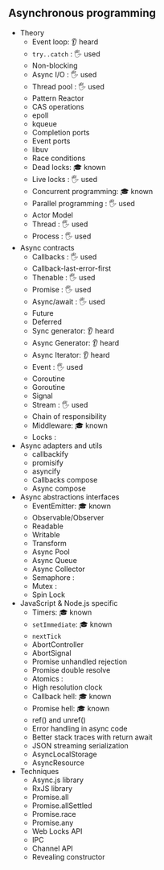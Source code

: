 ## Asynchronous programming

- Theory
  - Event loop: 👂 heard
  - `try..catch` \: 🖐️ used
  - Non-blocking
  - Async I/O \: 🖐️ used
  - Thread pool \: 🖐️ used
  - Pattern Reactor
  - CAS operations
  - epoll
  - kqueue
  - Completion ports
  - Event ports
  - libuv
  - Race conditions
  - Dead locks: 🎓 known
  - Live locks \: 🖐️ used
  - Concurrent programming: 🎓 known
  - Parallel programming \: 🖐️ used
  - Actor Model
  - Thread \: 🖐️ used
  - Process \: 🖐️ used
- Async contracts
  - Callbacks \: 🖐️ used
  - Callback-last-error-first
  - Thenable \: 🖐️ used
  - Promise \: 🖐️ used
  - Async/await \: 🖐️ used
  - Future
  - Deferred
  - Sync generator: 👂 heard
  - Async Generator: 👂 heard
  - Async Iterator: 👂 heard
  - Event \: 🖐️ used
  - Coroutine
  - Goroutine
  - Signal
  - Stream \: 🖐️ used
  - Chain of responsibility
  - Middleware: 🎓 known
  - Locks \:
- Async adapters and utils
  - callbackify
  - promisify
  - asyncify
  - Callbacks compose
  - Async compose
- Async abstractions interfaces
  - EventEmitter: 🎓 known
  - Observable/Observer
  - Readable
  - Writable
  - Transform
  - Async Pool
  - Async Queue
  - Async Collector
  - Semaphore \:
  - Mutex \:
  - Spin Lock
- JavaScript & Node.js specific
  - Timers: 🎓 known
  - `setImmediate`: 🎓 known
  - `nextTick`
  - AbortController
  - AbortSignal
  - Promise unhandled rejection
  - Promise double resolve
  - Atomics \:
  - High resolution clock
  - Callback hell: 🎓 known
  - Promise hell: 🎓 known
  - ref() and unref()
  - Error handling in async code
  - Better stack traces with return await
  - JSON streaming serialization
  - AsyncLocalStorage
  - AsyncResource
- Techniques
  - Async.js library
  - RxJS library
  - Promise.all
  - Promise.allSettled
  - Promise.race
  - Promise.any
  - Web Locks API
  - IPC
  - Channel API
  - Revealing constructor
